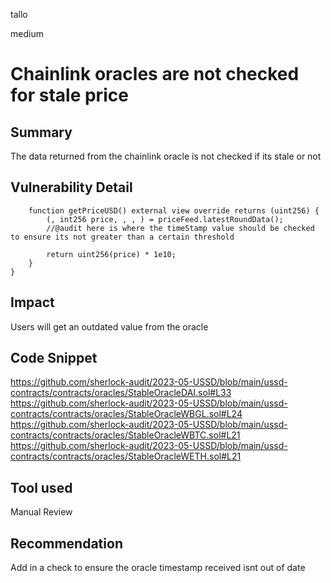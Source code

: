 tallo

medium

# Chainlink oracles are not checked for stale price

## Summary
The data returned from the chainlink oracle is not checked if its stale or not


## Vulnerability Detail
```solidity
    function getPriceUSD() external view override returns (uint256) {
        (, int256 price, , , ) = priceFeed.latestRoundData();
        //@audit here is where the timeStamp value should be checked to ensure its not greater than a certain threshold

        return uint256(price) * 1e10;
    }
}
```
## Impact
Users will get an outdated value from the oracle
## Code Snippet
https://github.com/sherlock-audit/2023-05-USSD/blob/main/ussd-contracts/contracts/oracles/StableOracleDAI.sol#L33
https://github.com/sherlock-audit/2023-05-USSD/blob/main/ussd-contracts/contracts/oracles/StableOracleWBGL.sol#L24
https://github.com/sherlock-audit/2023-05-USSD/blob/main/ussd-contracts/contracts/oracles/StableOracleWBTC.sol#L21
https://github.com/sherlock-audit/2023-05-USSD/blob/main/ussd-contracts/contracts/oracles/StableOracleWETH.sol#L21
## Tool used

Manual Review

## Recommendation
Add in a check to ensure the oracle timestamp received isnt out of date